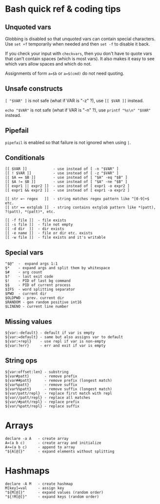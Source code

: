 # Bash quick ref & coding tips

## Unquoted vars

Globbing is disabled so that unquoted vars can contain
special characters. Use `set +f` temporarily when needed
and then `set -f` to disable it back.

If you check your input with `checkvars`, then you don't have to
quote vars that can't contain spaces (which is most vars).
It also makes it easy to see which vars allow spaces and which do not.

Assignments of form `a=$b` or `a=$(cmd)` do not need quoting.

## Unsafe constructs

`[ "$VAR" ]` is not safe (what if VAR is "-z" ?), use `[[ $VAR ]]` instead.

`echo "$VAR"` is not safe (what if VAR is "-n" ?), use `printf "%s\n" "$VAR"` instead.

## Pipefail

`pipefail` is enabled so that failure is not ignored when using `|`.

## Conditionals

```
[[ $VAR ]]            - use instead of [ -n "$VAR" ]
[[ ! $VAR ]]          - use instead of [ -z "$VAR" ]
[[ $A == $B ]]        - use instead of [ "$A" -eq "$B" ]
[[ $A != $B ]]        - use instead of [ "$A" -ne "$B" ]
[[ expr1 || expr2 ]]  - use instead of [ expr1 -o expr2 ]
[[ expr1 && expr2 ]]  - use instead of [ expr1 -a expr2 ]

[[ str =~ regex   ]]  - string matches regex pattern like ^[0-9]+$ etc.
[[ str == extglob ]]  - string contains extglob pattern like *(patt), ?(patt), *(patt)*, etc.

[[ -f file ]]  - file exists
[[ -s file ]]  - file not empty
[[ -d dir  ]]  - dir exists
[[ -e name ]]  - file or dir etc. exists
[[ -w file ]]  - file exists and it's writable
```

## Special vars

```
"$@"  -  expand args 1:1
$*    - expand args and split them by whitespace
$#    - arg count
$?    - last exit code
$!    - PID of last bg command
$$    - PID of current process
$IFS  - word splitting separator
$PWD  - current dir
$OLDPWD - prev. current dir
$RANDOM - gen random positive int16
$LINENO - current line number
```

## Missing values

```
${var:-default} - default if var is empty
${var:=default} - same but also assigns var to default
${var:+repl}    - use repl if var is non-empty
${var:?err}     - err and exit if var is empty
```

## String ops

```
${var:offset:len} - substring
${var#patt}       - remove prefix
${var##patt}      - remove prefix (longest match)
${var%patt}       - remove suffix
${var%%patt}      - remove suffix (longest match)
${var/patt/repl}  - replace first match with repl
${var//patt/repl} - replace all matches
${var/#patt/repl} - replace prefix
${var/%patt/repl} - replace suffix
```

# Arrays

```
declare -a A   - create array
A=(a b c)      - create array and initialize
A+=(a b c)     - append to array
"${A[@]}"      - expand elements without splitting
```

# Hashmaps

```
declare -A M   - create hashmap
M[key]=val     - assign key
"${M[@]}"      - expand values (random order)
"${!M[@]}"     - expand keys (random order)
```
